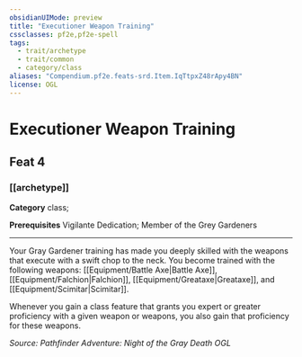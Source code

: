 ```yaml
---
obsidianUIMode: preview
title: "Executioner Weapon Training"
cssclasses: pf2e,pf2e-spell
tags:
  - trait/archetype
  - trait/common
  - category/class
aliases: "Compendium.pf2e.feats-srd.Item.IqTtpxZ48rApy4BN"
license: OGL
---
```

# Executioner Weapon Training
## Feat 4
### [[archetype]]

**Category** class; 



**Prerequisites** Vigilante Dedication; Member of the Grey Gardeners
* * *
Your Gray Gardener training has made you deeply skilled with the weapons that execute with a swift chop to the neck. You become trained with the following weapons: [[Equipment/Battle Axe|Battle Axe]], [[Equipment/Falchion|Falchion]], [[Equipment/Greataxe|Greataxe]], and [[Equipment/Scimitar|Scimitar]].

Whenever you gain a class feature that grants you expert or greater proficiency with a given weapon or weapons, you also gain that proficiency for these weapons.

*Source: Pathfinder Adventure: Night of the Gray Death*
*OGL*